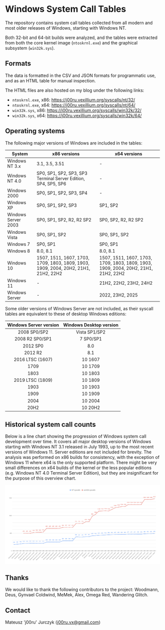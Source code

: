 # Windows System Call Tables

The repository contains system call tables collected from all modern and most older releases of Windows, starting with Windows NT.

Both 32-bit and 64-bit builds were analyzed, and the tables were extracted from both the core kernel image (`ntoskrnl.exe`) and the graphical subsystem (`win32k.sys`).

## Formats

The data is formatted in the CSV and JSON formats for programmatic use, and as an HTML table for manual inspection.

The HTML files are also hosted on my blog under the following links:

- `ntoskrnl.exe`, x86: https://j00ru.vexillium.org/syscalls/nt/32/
- `ntoskrnl.exe`, x64: https://j00ru.vexillium.org/syscalls/nt/64/
- `win32k.sys`, x86: https://j00ru.vexillium.org/syscalls/win32k/32/
- `win32k.sys`, x64: https://j00ru.vexillium.org/syscalls/win32k/64/

## Operating systems

The following major versions of Windows are included in the tables:

| System              | x86 versions                 												            | x64 versions                             |
|---------------------|-----------------------------------------------------------------|------------------------------------------|
| Windows NT 3.x      | 3.1, 3.5, 3.51                           												| -                                        |
| Windows NT 4.0      | SP0, SP1, SP2, SP3, SP3 Terminal Server Edition, SP4, SP5, SP6  | -                                        |
| Windows 2000        | SP0, SP1, SP2, SP3, SP4                  												| -                                        |
| Windows XP          | SP0, SP1, SP2, SP3                       												| SP1, SP2                                 |
| Windows Server 2003 | SP0, SP1, SP2, R2, R2 SP2                												| SP0, SP2, R2, R2 SP2                     |
| Windows Vista       | SP0, SP1, SP2                            												| SP0, SP1, SP2                            |
| Windows 7           | SP0, SP1                                 												| SP0, SP1                                 |
| Windows 8           | 8.0, 8.1                                 												| 8.0, 8.1                                 |
| Windows 10          | 1507, 1511, 1607, 1703, 1709, 1803, 1809, 1903, 1909, 2004, 20H2, 21H1, 21H2, 22H2 | 1507, 1511, 1607, 1703, 1709, 1803, 1809, 1903, 1909, 2004, 20H2, 21H1, 21H2, 22H2 |
| Windows 11          | -                                        												| 21H2, 22H2, 23H2, 24H2                   |
| Windows Server      | -                                        												| 2022, 23H2, 2025                         |

Some older versions of Windows Server are not included, as their syscall tables are equivalent to these of desktop Windows editions:

| Windows Server version | Windows Desktop version |
|:----------------------:|:-----------------------:|
|      2008 SP0/SP2      |      Vista SP1/SP2      |
|    2008 R2 SP0/SP1     |        7 SP0/SP1        |
|        2012 SP0        |           8.0           |
|        2012 R2         |           8.1           |
|    2016 LTSC (1607)    |         10 1607         |
|          1709          |         10 1709         |
|          1803          |         10 1803         |
|    2019 LTSC (1809)    |         10 1809         |
|          1903          |         10 1903         |
|          1909          |         10 1909         |
|          2004          |         10 2004         |
|          20H2          |         10 20H2         |

## Historical system call counts

Below is a line chart showing the progression of Windows system call development over time. It covers all major desktop versions of Windows starting with Windows NT 3.1 released in July 1993, up to the most recent versions of Windows 11. Server editions are not included for brevity. The analysis was performed on x86 builds for consistency, with the exception of Windows 11 where x64 is the only supported platform. There might be very small differences on x64 builds of the kernel or the less popular editions (e.g. Windows NT 4.0 Terminal Server Edition), but they are insignificant for the purpose of this overview chart.

![Historical system call counts](resources/chart.svg)

## Thanks

We would like to thank the following contributors to the project: Woodmann, Deus, Gynvael Coldwind, MeMek, Alex, Omega Red, Wandering Glitch.

## Contact

Mateusz 'j00ru' Jurczyk (j00ru.vx@gmail.com)

